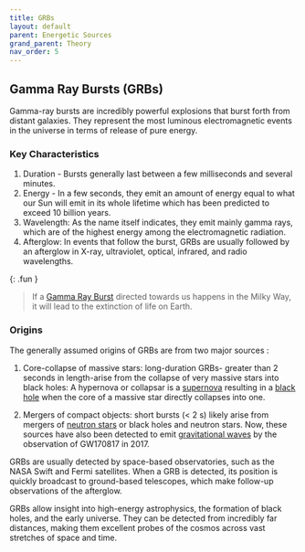 ```yaml
---
title: GRBs
layout: default
parent: Energetic Sources
grand_parent: Theory
nav_order: 5
---
```


## Gamma Ray Bursts (GRBs)

Gamma-ray bursts are incredibly powerful explosions that burst forth from distant galaxies. They represent the most luminous electromagnetic events in the universe in terms of release of pure energy.

### Key Characteristics
1. Duration - Bursts generally last between a few milliseconds and several minutes.
2. Energy - In a few seconds, they emit an amount of energy equal to what our Sun will emit in its whole lifetime which has been predicted to exceed 10 billion years.
3. Wavelength: As the name itself indicates, they emit mainly gamma rays, which are of the highest energy among the electromagnetic radiation.
4. Afterglow: In events that follow the burst, GRBs are usually followed by an afterglow in X-ray, ultraviolet, optical, infrared, and radio wavelengths.

{: .fun }

>If a [Gamma Ray Burst](#gamma-ray-bursts-grbs) directed towards us happens in the Milky Way, it will lead to the extinction of life on Earth.

### Origins
The generally assumed origins of GRBs are from two major sources :

1. Core-collapse of massive stars: long-duration GRBs- greater than 2 seconds in length-arise from the collapse of very massive stars into black holes: A hypernova or collapsar is a [supernova](./supernovae.html) resulting in a [black hole](../special%20stars/black%20holes.html) when the core of a massive star directly collapses into one.

2. Mergers of compact objects: short bursts (< 2 s) likely arise from mergers of [neutron stars](../special%20stars/neutron%20stars.html) or black holes and neutron stars. Now, these sources have also been detected to emit [gravitational waves](../cosmology/gravitational%20waves.html) by the observation of GW170817 in 2017.


GRBs are usually detected by space-based observatories, such as the NASA Swift and Fermi satellites. When a GRB is detected, its position is quickly broadcast to ground-based telescopes, which make follow-up observations of the afterglow.

GRBs allow insight into high-energy astrophysics, the formation of black holes, and the early universe. They can be detected from incredibly far distances, making them excellent probes of the cosmos across vast stretches of space and time.
